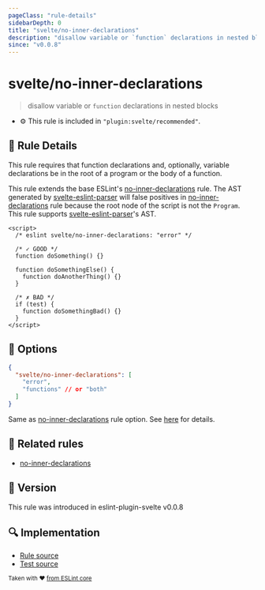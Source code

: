 ```yaml
---
pageClass: "rule-details"
sidebarDepth: 0
title: "svelte/no-inner-declarations"
description: "disallow variable or `function` declarations in nested blocks"
since: "v0.0.8"
---
```


# svelte/no-inner-declarations

> disallow variable or `function` declarations in nested blocks

- :gear: This rule is included in `"plugin:svelte/recommended"`.

## :book: Rule Details

This rule requires that function declarations and, optionally, variable declarations be in the root of a program or the body of a function.

This rule extends the base ESLint's [no-inner-declarations] rule. The AST generated by [svelte-eslint-parser] will false positives in [no-inner-declarations] rule because the root node of the script is not the `Program`.\
This rule supports [svelte-eslint-parser]'s AST.

[svelte-eslint-parser]: https://github.com/sveltejs/svelte-eslint-parser

<ESLintCodeBlock>

<!--eslint-skip-->

```svelte
<script>
  /* eslint svelte/no-inner-declarations: "error" */

  /* ✓ GOOD */
  function doSomething() {}

  function doSomethingElse() {
    function doAnotherThing() {}
  }

  /* ✗ BAD */
  if (test) {
    function doSomethingBad() {}
  }
</script>
```

</ESLintCodeBlock>

## :wrench: Options

```json
{
  "svelte/no-inner-declarations": [
    "error",
    "functions" // or "both"
  ]
}
```

Same as [no-inner-declarations] rule option. See [here](https://eslint.org/docs/rules/no-inner-declarations#options) for details.

## :couple: Related rules

- [no-inner-declarations]

[no-inner-declarations]: https://eslint.org/docs/rules/no-inner-declarations

## :rocket: Version

This rule was introduced in eslint-plugin-svelte v0.0.8

## :mag: Implementation

- [Rule source](https://github.com/sveltejs/eslint-plugin-svelte/blob/main/src/rules/no-inner-declarations.ts)
- [Test source](https://github.com/sveltejs/eslint-plugin-svelte/blob/main/tests/src/rules/no-inner-declarations.ts)

<sup>Taken with ❤️ [from ESLint core](https://eslint.org/docs/rules/no-inner-declarations)</sup>
